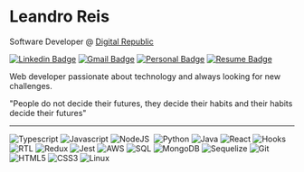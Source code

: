 # Leandro Reis

Software Developer @ [Digital Republic](https://www.digitalrepublic.com.br/) 

[![Linkedin Badge](https://img.shields.io/badge/-Leandro%20Reis-166775?style=flat-square&logo=Linkedin&logoColor=white&link=https://www.linkedin.com/in/leandrofcr/)](https://www.linkedin.com/in/leandrofcr) 
[![Gmail Badge](https://img.shields.io/badge/-lleandrofr@gmail.com-166775?style=flat-square&logo=Gmail&logoColor=white&link=mailto:lleandrofr@gmail.com)](mailto:lleandrofr@gmail.com)
[![Personal Badge](https://img.shields.io/badge/-Personal%20Page-166775?style=flat-square&logo=Vercel&logoColor=white&link=https://leandrofcr.vercel.app)](https://leandrofcr.vercel.app)
[![Resume Badge](https://img.shields.io/badge/-Resume-166775?style=flat-square&logo=Read.cv&logoColor=white&link=https://drive.google.com/file/d/14Z6a917ANXO_Dx13uRbCfD-kDWH-oaVu/view)](https://drive.google.com/file/d/14Z6a917ANXO_Dx13uRbCfD-kDWH-oaVu/view)

Web developer passionate about technology and always looking for new challenges.

"People do not decide their futures, they decide their habits and their habits decide their futures"

---
![Typescript](https://img.shields.io/badge/-TypeScript-30363d?style=flat-square&logo=typescript&logoColor=white)
![Javascript](https://img.shields.io/badge/-Javascript-30363d?style=flat-square&logo=javascript&logoColor=white)
![NodeJS](https://img.shields.io/badge/-NodeJs-30363d?style=flat-square&logo=node.js&logoColor=white)&nbsp;
![Python](https://img.shields.io/badge/-Python-30363d?style=flat-square&logo=python&logoColor=white)
![Java](https://img.shields.io/badge/-Java-30363d?style=flat-square&logo=OpenJDK&logoColor=white)
![React](https://img.shields.io/badge/-React-30363d?style=flat-square&logo=react&logoColor=white)
![Hooks](https://img.shields.io/badge/-Hooks-30363d?style=flat-square&logo=react&logoColor=white)
![RTL](https://img.shields.io/badge/-RTL-30363d?style=flat-square&logo=react&logoColor=white)
![Redux](https://img.shields.io/badge/-Redux-30363d?style=flat-square&logo=redux&logoColor=white)
![Jest](https://img.shields.io/badge/-Jest-30363d?style=flat-square&logo=jest&logoColor=white)
![AWS](https://img.shields.io/badge/-AWS-30363d?style=flat-square&logo=amazonwebservices&logoColor=white)
![SQL](https://img.shields.io/badge/-MySQL-30363d?style=flat-square&logo=mysql&logoColor=white)
![MongoDB](https://img.shields.io/badge/-MongoDB-30363d?style=flat-square&logo=mongodb&logoColor=white)
![Sequelize](https://img.shields.io/badge/-Sequelize-30363d?style=flat-square&logo=sequelize&logoColor=white)
![Git](https://img.shields.io/badge/-Git-30363d?style=flat-square&logo=git&logoColor=white)
![HTML5](https://img.shields.io/badge/-HTML-30363d?style=flat-square&logo=html5&logoColor=white)
![CSS3](https://img.shields.io/badge/-CSS-30363d?style=flat-square&logo=css3&logoColor=white)
![Linux](https://img.shields.io/badge/-Linux-30363d?style=flat-square&logo=linux&logoColor=white)
